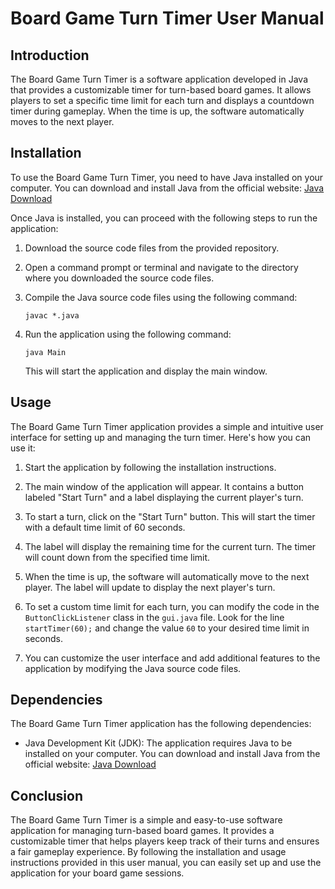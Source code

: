 # Board Game Turn Timer User Manual

## Introduction

The Board Game Turn Timer is a software application developed in Java that provides a customizable timer for turn-based board games. It allows players to set a specific time limit for each turn and displays a countdown timer during gameplay. When the time is up, the software automatically moves to the next player.

## Installation

To use the Board Game Turn Timer, you need to have Java installed on your computer. You can download and install Java from the official website: [Java Download](https://www.java.com/en/download/)

Once Java is installed, you can proceed with the following steps to run the application:

1. Download the source code files from the provided repository.

2. Open a command prompt or terminal and navigate to the directory where you downloaded the source code files.

3. Compile the Java source code files using the following command:

   ```
   javac *.java
   ```

4. Run the application using the following command:

   ```
   java Main
   ```

   This will start the application and display the main window.

## Usage

The Board Game Turn Timer application provides a simple and intuitive user interface for setting up and managing the turn timer. Here's how you can use it:

1. Start the application by following the installation instructions.

2. The main window of the application will appear. It contains a button labeled "Start Turn" and a label displaying the current player's turn.

3. To start a turn, click on the "Start Turn" button. This will start the timer with a default time limit of 60 seconds.

4. The label will display the remaining time for the current turn. The timer will count down from the specified time limit.

5. When the time is up, the software will automatically move to the next player. The label will update to display the next player's turn.

6. To set a custom time limit for each turn, you can modify the code in the `ButtonClickListener` class in the `gui.java` file. Look for the line `startTimer(60);` and change the value `60` to your desired time limit in seconds.

7. You can customize the user interface and add additional features to the application by modifying the Java source code files.

## Dependencies

The Board Game Turn Timer application has the following dependencies:

- Java Development Kit (JDK): The application requires Java to be installed on your computer. You can download and install Java from the official website: [Java Download](https://www.java.com/en/download/)

## Conclusion

The Board Game Turn Timer is a simple and easy-to-use software application for managing turn-based board games. It provides a customizable timer that helps players keep track of their turns and ensures a fair gameplay experience. By following the installation and usage instructions provided in this user manual, you can easily set up and use the application for your board game sessions.